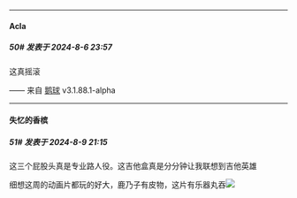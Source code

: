 ﻿
*****

####  Acla  
##### 50#       发表于 2024-8-6 23:57

这真摇滚

—— 来自 [鹅球](https://www.pgyer.com/xfPejhuq) v3.1.88.1-alpha


*****

####  失忆的香槟  
##### 51#       发表于 2024-8-9 21:15

这三个屁股头真是专业路人役。这吉他盒真是分分钟让我联想到吉他英雄

细想这周的动画片都玩的好大，鹿乃子有皮物，这片有乐器丸吞<img src="https://static.saraba1st.com/image/smiley/face2017/077.png" referrerpolicy="no-referrer">

